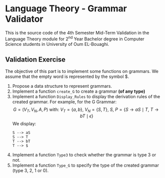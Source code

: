 # Language Theory - Grammar Validator
This is the source code of the 4th Semester Mid-Term Validation in the Language Theory module
for 2<sup>nd</sup> Year Bachelor degree in Computer Science students in University of Oum EL-Bouaghi.

## Validation Exercise
The objective of this part is to implement some functions on grammars. We assume that the empty word is represented by
the symbol $.
1. Propose a data structure to represent grammars.
2. Implement a function `create_G` to create a grammar **(of any type)**
3. Implement a function `Display_Rules` to display the derivation rules of the created grammar. For example, for the G Grammar:
$$G = (V_T, V_N, A, P) \text{ with: } V_T = \{a, b\}, \ V_N = \{S, T\}, \ S, \ P = \{ S \rightarrow aS \mid T, \ T \rightarrow bT \mid \epsilon \}$$
We display:
    ```
    S --> aS
    S --> T
    T --> bT
    T --> $
    ```
4. Implement a function `Type3` to check whether the grammar is type 3 or not.
5. Implement a function `Type_G` to specify the type of the created grammar (type 3, 2, 1 or 0).